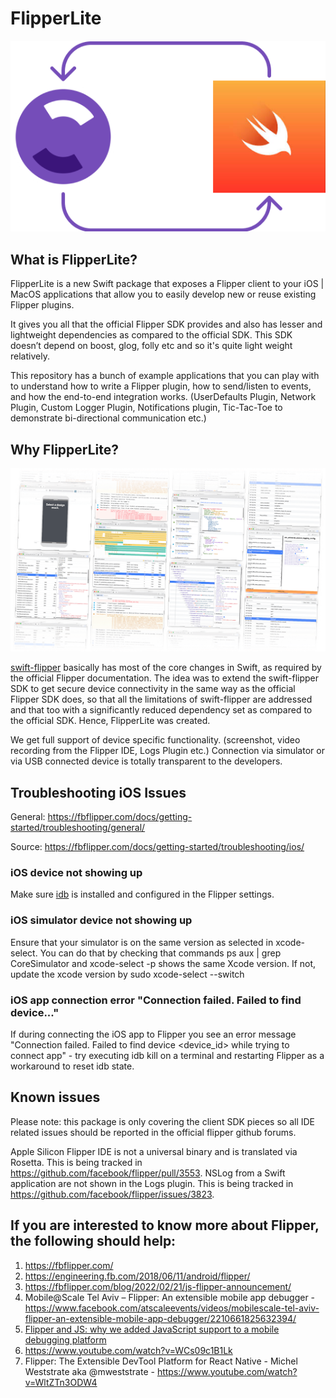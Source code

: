 # FlipperLite

<p align="center">
  <img src="swift-flipper.png" />
</p>

## What is FlipperLite?
FlipperLite is a new Swift package that exposes a Flipper client to your iOS | MacOS applications that allow you to easily develop new or reuse existing Flipper plugins.

It gives you all that the official Flipper SDK provides and also has lesser and lightweight dependencies as compared to the official SDK. This SDK doesn’t depend on boost, glog, folly etc and so it's quite light weight relatively. 

This repository has a bunch of example applications that you can play with to understand how to write a Flipper plugin, how to send/listen to events, and how the end-to-end integration works. (UserDefaults Plugin, Network Plugin, Custom Logger Plugin, Notifications plugin, Tic-Tac-Toe to demonstrate bi-directional communication etc.)


## Why FlipperLite?

<p align="center">
  <img src="flipper.png" />
</p>

[swift-flipper](https://github.com/chiragramani/SwiftFlipper) basically has most of the core changes in Swift, as required by the official Flipper documentation. The idea was to extend the swift-flipper SDK to get secure device connectivity in the same way as the official Flipper SDK does, so that all the limitations of swift-flipper are addressed and that too with a significantly reduced dependency set as compared to the official SDK. Hence, FlipperLite was created.

We get full support of device specific functionality. (screenshot, video recording from the Flipper IDE, Logs Plugin etc.)
Connection via simulator or via USB connected device is totally transparent to the developers.

## Troubleshooting iOS Issues
General: https://fbflipper.com/docs/getting-started/troubleshooting/general/

Source: https://fbflipper.com/docs/getting-started/troubleshooting/ios/

### iOS device not showing up​
Make sure [idb](https://fbidb.io/docs/installation) is installed and configured in the Flipper settings.

### iOS simulator device not showing up​
Ensure that your simulator is on the same version as selected in xcode-select. You can do that by checking that commands ps aux | grep CoreSimulator and xcode-select -p shows the same Xcode version. If not, update the xcode version by sudo xcode-select --switch <Path to xcode>

### iOS app connection error "Connection failed. Failed to find device..."​
If during connecting the iOS app to Flipper you see an error message "Connection failed. Failed to find device <device_id> while trying to connect app" - try executing idb kill on a terminal and restarting Flipper as a workaround to reset idb state.

## Known issues
Please note: this package is only covering the client SDK pieces so all IDE related issues should be reported in the official flipper github forums.
 
Apple Silicon Flipper IDE is not a universal binary and is translated via Rosetta. This is being tracked in https://github.com/facebook/flipper/pull/3553.
NSLog from a Swift application are not shown in the Logs plugin. This is being tracked in https://github.com/facebook/flipper/issues/3823. 


## If you are interested to know more about Flipper, the following should help:

1. https://fbflipper.com/
2. https://engineering.fb.com/2018/06/11/android/flipper/ 
3. https://fbflipper.com/blog/2022/02/21/js-flipper-announcement/
4. Mobile@Scale Tel Aviv – Flipper: An extensible mobile app debugger - https://www.facebook.com/atscaleevents/videos/mobilescale-tel-aviv-flipper-an-extensible-mobile-app-debugger/2210661825632394/ 
5. [Flipper and JS: why we added JavaScript support to a mobile debugging platform](https://developers.facebook.com/blog/post/2022/08/25/flipper-and-js-why-we-added-javascript-support-to-a-mobile-debugging-platform/)
6. https://www.youtube.com/watch?v=WCs09c1B1Lk 
7. Flipper: The Extensible DevTool Platform for React Native - Michel Weststrate aka @mweststrate - https://www.youtube.com/watch?v=WltZTn3ODW4

